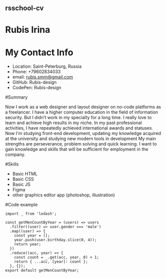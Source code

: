## rsschool-cv

# Rubis Irina


# My Contact Info

* Location: Saint-Peterburg, Russia
* Phone: +79602834033
* email: rubis.smm@gmail.com
* GitHub: Rubis-design
* CodePen: Rubis-design


#Summary  

Now I work as a web designer and layout designer on no-code platforms as a freelancer.
I have a higher computer education in the field of information security. But I didn’t work in my specialty for a long time.
I really love to learn and achieve high results in my niche. In my past professional activities, I have repeatedly achieved international awards and statuses.
Now I'm studying front-end development, updating my knowledge acquired at the university and studying new modern tools in development
My main strengths are perseverance, problem solving and quick learning. I want to gain knowledge and skills that will be sufficient for employment in the company.


#Skills

* Basic HTML
* Basic CSS
* Basic JS
* Figma
* other graphics editor app (photoshop, illustration)


#Code example
```
import _ from 'lodash';

const getMenCountByYear = (users) => users
  .filter((user) => user.gender === 'male')
  .map((user) => {
    const year = [];
    year.push(user.birthday.slice(0, 4));
    return year;
  })
  .reduce((acc, year) => {
    const count = _.get(acc, year, 0) + 1;
    return { ...acc, [year]: count };
  }, {});
export default getMenCountByYear;
```

